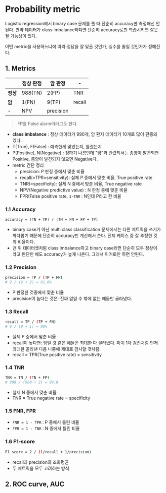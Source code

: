 # Probability metric

Logistic regression에서 binary case 문제를 풀 때 단순히 accuracy만 측정해선 안된다. 만약 데이터가 class imbalance하다면 단순히 accuracy로만 학습시키면 잘못될 가능성이 있다.

어떤 metric을 사용하느냐에 따라 정답을 잘 맞출 것인가, 실수를 줄일 것인가가 정해진다.

## 1. Metrics

||정상 판정|암 판정|-|
|-|-|-|-|
|**정상**|988(TN)|2(FP)|TNR|
|**암**|1(FN)|9(TP)|recall|
|-|NPV|precision|

> FP를 False alarm이라고도 한다.

- **class imbalance** : 정상 데이터가 990개, 암 환자 데이터가 10개로 많이 편중돼있다.
- T(True), F(False) : 예측한게 맞았는지, 틀렸는지
- P(Positive), N(Negative) : 정하기 나름인데 "암"과 관련되서는 종양이 발견되면 Positive, 종양이 발견되지 않으면 Negative다.
- metric 간단 정리
    + precision: P 판정 중에서 맞춘 비율
    + recall(=TPR=sensitivity): 실제 P 중에서 맞춘 비율, True positive rate
    + TNR(=specificity): 실제 N 중에서 맞춘 비율, True negative rate
    + NPV(Negative predictive value) : N 판정 중에 맞춘 비율
    + FPR(False positive rate, `1-TNR` : N인데 P라고 한 비율

### 1.1 Accuracy

```
accuracy = (TN + TP) / (TN + FN + FP + TP)
```

- binary case가 아닌 multi class classification 문제에서는 다른 메트릭을 쓰기가 까다롭기 때문에 단순히 accuracy만 계산해서 쓴다. 전체 케이스 중 잘 추정한 것의 비율이다.
- 맨 위 데이터셋처럼 class imbalance하고 binary case라면 단순히 모두 정상이라고 판단만 해도 accuracy가 높게 나온다. 그래서 이거로만 하면 안된다.

### 1.2 Precision

```sh
precision = TP / (TP + FP)
# 9 / (9 + 2) = 81.8%
```

- P 판정한 것중에서 맞춘 비율
- precision이 높다는 것은: 진짜 암일 수 밖에 없는 애들만 골라냈다.

### 1.3 Recall

```sh
recall = TP / (TP + FN)
# 9 / (9 + 1) = 90%
```

- 실제 P 중에서 맞춘 비율
- recall이 높다면: 암일 것 같은 애들은 최대한 다 골라냈다. 마치 1차 검진처럼 먼저 최대한 골라낸 다음 나중에 제대로 검사할 것처럼.
- recall = TPR(True positive rate) = sensitivity

### 1.4 TNR

```sh
TNR = TN / (TN + FP)
# 988 / (988 + 2) = 99.8
```

- 실제 N 중에서 맞춘 비율
- TNR = True negative rate = specificity

### 1.5 FNR, FPR

- `FNR = 1 - TPR` : P 중에서 틀린 비율
- `FPR = 1 - TNR` : N 중에서 틀린 비율

### 1.6 F1-score

```sh
F1_score = 2 / (1/recall + 1/precision)
```

- recall과 precision의 조화평균
- 두 메트릭을 모두 고려하는 방식

## 2. ROC curve, AUC
